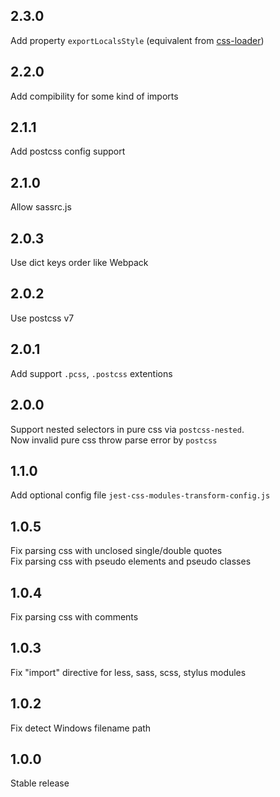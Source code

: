 ## 2.3.0
Add property `exportLocalsStyle` (equivalent from [css-loader]((https://github.com/webpack-contrib/css-loader#exportlocalsstyle)))

## 2.2.0
Add compibility for some kind of imports

## 2.1.1
Add postcss config support

## 2.1.0
Allow sassrc.js

## 2.0.3
Use dict keys order like Webpack

## 2.0.2
Use postcss v7

## 2.0.1
Add support `.pcss`, `.postcss` extentions

## 2.0.0
Support nested selectors in pure css via `postcss-nested`.  
Now invalid pure css throw parse error by `postcss`

## 1.1.0
Add optional config file `jest-css-modules-transform-config.js`

## 1.0.5
Fix parsing css with unclosed single/double quotes  
Fix parsing css with pseudo elements and pseudo classes

## 1.0.4
Fix parsing css with comments

## 1.0.3
Fix "import" directive for less, sass, scss, stylus modules

## 1.0.2
Fix detect Windows filename path

## 1.0.0
Stable release
